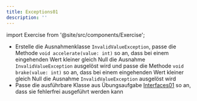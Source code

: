 ```yaml
---
title: Exceptions01
description: ''
---
```


import Exercise from '@site/src/components/Exercise';

- Erstelle die Ausnahmenklasse `InvalidValueException`, passe die Methode
  `void accelerate(value: int)` so an, dass bei einem eingehenden Wert kleiner
  gleich Null die Ausnahme `InvalidValueException` ausgelöst wird und passe die
  Methode `void brake(value: int)` so an, dass bei einem eingehenden Wert
  kleiner gleich Null die Ausnahme `InvalidValueException` ausgelöst wird
- Passe die ausführbare Klasse aus Übungsaufgabe
  [Interfaces01](../interfaces/interfaces01) so an, dass sie fehlerfrei
  ausgeführt werden kann

<Exercise pullRequest="49" branchSuffix="exceptions/01" />
